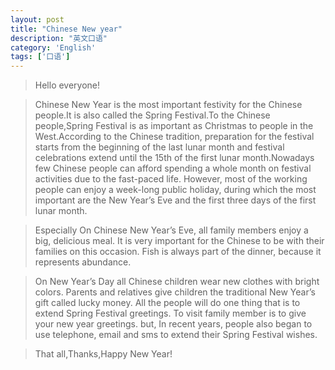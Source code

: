 ```yaml
---
layout: post
title: "Chinese New year"
description: "英文口语"
category: 'English' 
tags: ['口语']
---
```



> Hello everyone!


> Chinese New Year is the most important festivity for the
 Chinese people.It is also called the Spring Festival.To the Chinese people,Spring Festival is as important as Christmas to people in the West.According to the Chinese tradition, preparation for the festival starts from the beginning of the last lunar month and festival celebrations extend until the 15th of the first lunar month.Nowadays few Chinese people can afford spending a whole month on festival activities due to the fast-paced life. However, most of the working people can enjoy a week-long public holiday, during which the most important are the New Year’s Eve and the first three days of the first lunar month.    

> Especially On Chinese New Year’s Eve, all family members enjoy a big, delicious meal. It is very important for the 
Chinese to be with their families on this occasion. Fish is always part of the dinner, because it represents abundance.

> On New Year’s Day all Chinese children wear new clothes with bright colors. Parents and relatives give children the traditional New Year’s gift called lucky money. All the people will do one thing that is to extend Spring Festival greetings. To visit family member is to give your new year greetings. but, In recent years, people also began to use telephone, email and sms to extend their Spring Festival wishes.


> That all,Thanks,Happy New Year!
